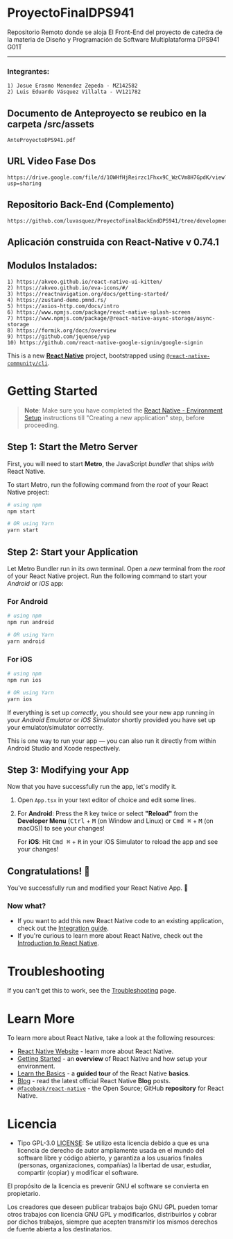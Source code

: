 # ProyectoFinalDPS941
Repositorio Remoto donde se aloja El Front-End del proyecto de catedra de la materia de Diseño y Programación de Software Multiplataforma DPS941 G01T

------------

### Integrantes:
    1) Josue Erasmo Menendez Zepeda - MZ142582
    2) Luis Eduardo Vásquez Villalta - VV121782

## Documento de Anteproyecto se reubico en la carpeta /src/assets
    AnteProyectoDPS941.pdf

## URL Video Fase Dos
    https://drive.google.com/file/d/1OWHfHjReirzc1Fhxx9C_WzCVm8H7GpdK/view?usp=sharing

## Repositorio Back-End (Complemento)
    https://github.com/luvasquez/ProyectoFinalBackEndDPS941/tree/development


## Aplicación construida con React-Native v 0.74.1
## Modulos Instalados:
    1) https://akveo.github.io/react-native-ui-kitten/
    2) https://akveo.github.io/eva-icons/#/
    3) https://reactnavigation.org/docs/getting-started/
    4) https://zustand-demo.pmnd.rs/
    5) https://axios-http.com/docs/intro
    6) https://www.npmjs.com/package/react-native-splash-screen
    7) https://www.npmjs.com/package/@react-native-async-storage/async-storage
    8) https://formik.org/docs/overview
    9) https://github.com/jquense/yup
    10) https://github.com/react-native-google-signin/google-signin



This is a new [**React Native**](https://reactnative.dev) project, bootstrapped using [`@react-native-community/cli`](https://github.com/react-native-community/cli).

# Getting Started

>**Note**: Make sure you have completed the [React Native - Environment Setup](https://reactnative.dev/docs/environment-setup) instructions till "Creating a new application" step, before proceeding.

## Step 1: Start the Metro Server

First, you will need to start **Metro**, the JavaScript _bundler_ that ships _with_ React Native.

To start Metro, run the following command from the _root_ of your React Native project:

```bash
# using npm
npm start

# OR using Yarn
yarn start
```

## Step 2: Start your Application

Let Metro Bundler run in its _own_ terminal. Open a _new_ terminal from the _root_ of your React Native project. Run the following command to start your _Android_ or _iOS_ app:

### For Android

```bash
# using npm
npm run android

# OR using Yarn
yarn android
```

### For iOS

```bash
# using npm
npm run ios

# OR using Yarn
yarn ios
```

If everything is set up _correctly_, you should see your new app running in your _Android Emulator_ or _iOS Simulator_ shortly provided you have set up your emulator/simulator correctly.

This is one way to run your app — you can also run it directly from within Android Studio and Xcode respectively.

## Step 3: Modifying your App

Now that you have successfully run the app, let's modify it.

1. Open `App.tsx` in your text editor of choice and edit some lines.
2. For **Android**: Press the <kbd>R</kbd> key twice or select **"Reload"** from the **Developer Menu** (<kbd>Ctrl</kbd> + <kbd>M</kbd> (on Window and Linux) or <kbd>Cmd ⌘</kbd> + <kbd>M</kbd> (on macOS)) to see your changes!

   For **iOS**: Hit <kbd>Cmd ⌘</kbd> + <kbd>R</kbd> in your iOS Simulator to reload the app and see your changes!

## Congratulations! :tada:

You've successfully run and modified your React Native App. :partying_face:

### Now what?

- If you want to add this new React Native code to an existing application, check out the [Integration guide](https://reactnative.dev/docs/integration-with-existing-apps).
- If you're curious to learn more about React Native, check out the [Introduction to React Native](https://reactnative.dev/docs/getting-started).

# Troubleshooting

If you can't get this to work, see the [Troubleshooting](https://reactnative.dev/docs/troubleshooting) page.

# Learn More

To learn more about React Native, take a look at the following resources:

- [React Native Website](https://reactnative.dev) - learn more about React Native.
- [Getting Started](https://reactnative.dev/docs/environment-setup) - an **overview** of React Native and how setup your environment.
- [Learn the Basics](https://reactnative.dev/docs/getting-started) - a **guided tour** of the React Native **basics**.
- [Blog](https://reactnative.dev/blog) - read the latest official React Native **Blog** posts.
- [`@facebook/react-native`](https://github.com/facebook/react-native) - the Open Source; GitHub **repository** for React Native.

# Licencia

 - Tipo GPL-3.0 [LICENSE][l]: Se utilizo esta licencia debido a que es una licencia de derecho de autor ampliamente usada en el mundo del software libre y código abierto, y garantiza a los usuarios finales (personas, organizaciones, compañías) la libertad de usar, estudiar, compartir (copiar) y modificar el software.

 El propósito de la licencia es prevenir GNU el software se convierta en propietario.

 Los creadores que deseen publicar trabajos bajo GNU GPL pueden tomar otros trabajos con licencia GNU GPL y modificarlos, distribuirlos y cobrar por dichos trabajos, siempre que acepten transmitir los mismos derechos de fuente abierta a los destinatarios.

 [l]: https://github.com/Erasmo23/ProyectoFinalFrontEndDPS941/blob/main/LICENSE